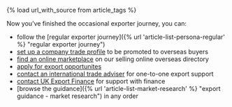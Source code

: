 {% load url_with_source from article_tags %}

Now you&rsquo;ve finished the occasional exporter journey, you can:

- follow the [regular exporter journey]({% url 'article-list-persona-regular' %} "regular exporter journey") 
- [set up a company trade profile](https://find-a-buyer.export.great.gov.uk/ "Find a buyer") to be promoted to overseas buyers
- [find an online marketplace](https://selling-online-overseas.export.great.gov.uk/ "Selling online overseas") on our selling online overseas directory
- [apply for export opportunites](https://opportunities.export.great.gov.uk/ "Export opportunities")
- [contact an international trade adviser](https://www.contactus.trade.gov.uk/office-finder/ "contact an ITA") for one-to-one export support
- [contact UK Export Finance](https://www.contactus.trade.gov.uk/enquiry/topic "contact UKEF") for support with finance
- [browse the guidance]({% url 'article-list-market-research' %} "export guidance - market research") in any order 

